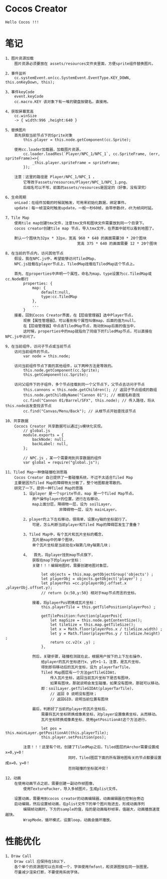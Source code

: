 # Cocos Creator

    Hello Cocos !!!

# 笔记

    1、图片资源加载
        图片资源必须要放在 assets/resources文件夹里面，方便sprite组件替换图片。

    2、事件监听
        cc.systemEvent.on(cc.SystemEvent.EventType.KEY_DOWN, this.onKeyDown, this);

    3、事件keyCode
        event.keyCode
        cc.macro.KEY 该对象下有一堆的键盘按键名，直接用。

    4、获取屏幕宽高
        cc.winSize
        -> { width:996 ,height:640 }

    5、替换图片
        首先获取当前节点下的Sprite对象
            this.player = this.node.getComponent(cc.Sprite);

        使用cc.loader加载器，加载图片资源，
            cc.loader.loadRes(`Player/NPC_1/NPC_1`, cc.SpriteFrame, (err, spriteFrame)=>{
                _this.player.spriteFrame = spriteFrame;
            });

        注意：这里的路径是 Player/NPC_1/NPC_1 ，
            它等效于assets/resources/Player/NPC_1/NPC_1.png，
            后缀名可以不写，前面的assets/resources是固定的（好像，没有深究）

    6、生命周期
        onLoad：在组件加载的时候就触发，可用来初始化数据，绑定事件。
        update：每一帧渲染时触发update，一般一秒60帧，自带参数dt，dt为帧间时延。

    7、Tile Map
        使用tile map创建tmx文件，注意tmx文件和图块文件需要放到同一个目录下。
        cocos creator创建tile map 节点，导入tmx文件，在界面中就可以看到地图了。

        默认一个图块为32px * 32px，宽高 960 * 640 的画面需要30 * 20个图块
                                    宽高 375 * 640 的画面需要 12 * 20个图块

    8、在当前的节点内，访问其他节点
        假设，我在NPC.js中，希望能够访问TiledMap，
        NPC.js挂载在player节点上，TiledMap挂载在TiledMap这个节点上。

        首先、在properties中声明一个属性，命名为map，type设置为cc.TiledMap或cc.Node都行
            properties: {
                map: {
                    default:null,
                    type:cc.TiledMap
                },
                ...
            }
        接着，回到Cocos Creator界面，在【层级管理器】选中Player节点，
            观察【属性管理器】，可以看到有个属性叫做map，后面的值为null，
            在【层级管理器】中点击TiledMap节点，拖动到map后面的值当中，
            这时候，properties中的map就指向了同级下的TiledMap节点，可以直接在NPC.js中访问了。

    9、在当前组件，访问子节点或当前节点
        访问当前组件的节点。
            var node = this.node;

        访问当前组件节点下面的其他组件，以下两种方法是等效的。
            this.node.getComponent(cc.Sprite);
            this.getComponent(cc.Sprite);

        访问父组件下的子组件，多个节点挂载到同一个父节点下，父节点去访问子节点
            this.cannons = this.node.getChildren(); // 返回子节点组成的数组
            this.node.getChildByName("Cannon 01"); // 根据名称查找
            cc.find("Cannon 01/Barrel/SFX", this.node); // 传入路径，将从this.node出发查找该节点
            cc.find("Canvas/Menu/Back"); // 从根节点开始查找该节点

    10、共享数据
        Cococs Creator 共享数据可以通过js模块化实现。
            // global.js
            module.exports = {
                backNode: null,
                backLabel: null,
            };

            // NPC.js ，某一个需要用到共享数据的组件
            var global = require("global.js");

    11、Tiled Map一种做碰撞检测思路
        Cocos Creator 自己提供了一套碰撞系统，不过不太适合Tiled Map
        主要是因为Tiled Map的障碍物太分散了，整个地图都是零散的。
        研究了一下，提供一种Tiled Map的思路
            1、设player 是一个sprite节点，map 是一个Tiled Map节点。
                用户操作player的位置，进行左右移动，
                map上面分层，障碍物一层，设为 soilLayer，
                            非障碍物一层，设为 mainLayer。

            2、player的上下左右移动，很简单，设置xy轴的坐标就行了。
                可是，怎么判断当前player和Tiled Map的障碍层发生了重叠？

            3、Tiled Map中，有个瓦片和瓦片坐标的概念，
                瓦片是map中的单个图块，
                单个瓦片坐标是当前处在x轴第几块y轴第几块；

            4、  首先，将player挂到map节点旗下，
                获取在map下的player坐标：
                关键！！！编辑地图时，需要创建地图对象层，

                    let objects = this.map.getObjectGroup('objects') ;
                    let playerObj = objects.getObject('player') ;
                    let playerPos =cc.p(playerObj.offset.x ,playerObj.offset.y);
                    // return {x:50,y:50} 相对于map节点而言的坐标。

                接着，将playerPos转换成瓦片坐标：
                    this.playerTile = this.getTilePosition(playerPos) ;

                    getTilePosition:function(playerPos){
                        let mapSize = this.node.getContentSize();
                        let tileSize = this.map.getTileSize();
                        let x = Math.floor(playerPos.x / tileSize.width) ;
                        let y = Math.floor(playerPos.y / tileSize.height) ;
                        return cc.v2(x ,y) ;
                    },

                然后，关键步骤，碰撞检测就在此，根据用户按下的上下左右操作，
                    给player的瓦片坐标进行x、y的+1-1，注意，是瓦片坐标，
                    得到即将移动后的瓦片坐标，设为 playerTarTile，
                    Tiled Map图层有一个方法getTileGIDAt，
                        传入瓦片坐标，返回当前瓦片坐标下是否有图块，
                        如果有图块，那就说明会发生碰撞，如果没有图块，那就可以移动。
                    即：soilLayer.getTileGIDAt(playerTarTile)，
                        // 返回 0 说明没有图块；
                        // 返回GID，说明当前位置有图块

                最后，判断好了当前的player的瓦片坐标后，
                    需要将瓦片坐标转换成像素坐标，对player设置像素坐标，从而移动。
                    瓦片坐标转换成像素坐标，使用getPositionAt这个方法进行，

                    let pos = this.mainLayer.getPositionAt(this.playerTile);
                    this.player.setPosition(pos);

            注意！！！这里有个坑，创建了TiledMap之后，Tiled图层的Archor需要设置成x=0,y=0！
                                同时，Tiled图层下面的所有跟地图有关的节点都要设置成x=0，y=0！
                                否则碰撞的坐标就冲突！

    12、动画
        在使用动画节点之前，需要创建一副动作帧图像，
            使用TexturePacker，导入多帧图片，生成plist文件。

        设置动画，需要用到cocos creator的动画编辑器，动画编辑器在控制台旁边
        启动编辑，然后设置帧动画，在plist文件下的单个图片拖进去，形成动画序列
            编辑帧动画时，下方的sample的值，指的是动画每秒帧率，值越大，动画播放速度越快。
            WrapMode，循环模式，设置loop，动画会循环播放。

# 性能优化

    1、Draw Call 
        Draw call 应保持在10以下，
        各个单个的资源图可以合并成一个，字体使用fmfont，和资源图放在同一张图里。
        尽量减少渲染打断，不要使用系统字体。
